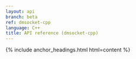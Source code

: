 ```yaml
---
layout: api
branch: beta
ref: dmsocket-cpp
language: C++
title: API reference (dmsocket-cpp)
---
```

{% include anchor_headings.html html=content %}